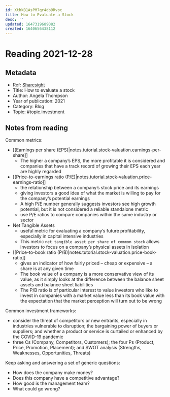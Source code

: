 ```yaml
---
id: XthkB1AsPM7qr4db9Rvoc
title: How to Evaluate a Stock
desc: ''
updated: 1647319689082
created: 1640656438112
---
```

# Reading 2021-12-28

## Metadata

- Ref: [Sharesight](https://www.sharesight.com/blog/how-to-evaluate-a-stock/)
- Title: How to evaluate a stock
- Author: Angela Thompson
- Year of publication: 2021
- Category: Blog
- Topic: #topic.investment

## Notes from reading

Common metrics:
- [[Earnings per share (EPS)|notes.tutorial.stock-valuation.earnings-per-share]]
    - The higher a company’s EPS, the more profitable it is considered and companies that have a track record of growing their EPS each year are highly regarded
- [[Price-to-earnings ratio (P/E)|notes.tutorial.stock-valuation.price-earnings-ratio]]
    - the relationship between a company’s stock price and its earnings
    - giving investors a good idea of what the market is willing to pay for the company’s potential earnings
    - A high P/E number generally suggests investors see high growth potential, but it is not considered a reliable standalone metric
    - use P/E ratios to compare companies within the same industry or sector
- Net Tangible Assets
    - useful metric for evaluating a company’s future profitability, especially in capital intensive industries
    - This metric `net tangible asset per share of common stock` allows investors to focus on a company’s physical assets in isolation
- [[Price-to-book ratio (P/B)|notes.tutorial.stock-valuation.price-book-ratio]]
    - gives an indicator of how fairly priced – cheap or expensive – a share is at any given time
    - The book value of a company is a more conservative view of its value, as it simply looks at the difference between the balance sheet assets and balance sheet liabilities
    - The P/B ratio is of particular interest to value investors who like to invest in companies with a market value less than its book value with the expectation that the market perception will turn out to be wrong

Common investment frameworks:
- consider the threat of competitors or new entrants, especially in industries vulnerable to disruption; the bargaining power of buyers or suppliers; and whether a product or service is curtailed or enhanced by the COVID-19 pandemic
-  three Cs (Company, Competitors, Customers); the four Ps (Product, Price, Promotion, Placement); and SWOT analysis (Strengths, Weaknesses, Opportunities, Threats)

Keep asking and answering a set of generic questions:
- How does the company make money?
- Does this company have a competitive advantage?
- How good is the management team?
- What could go wrong?
